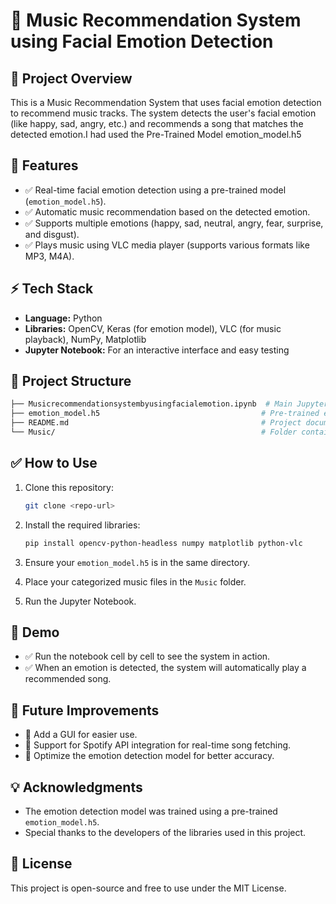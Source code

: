 # 🎵 Music Recommendation System using Facial Emotion Detection

## 📌 Project Overview

This is a Music Recommendation System that uses facial emotion detection to recommend music tracks. The system detects the user's facial emotion (like happy, sad, angry, etc.) and recommends a song that matches the detected emotion.I had used the Pre-Trained Model emotion_model.h5

## 🚀 Features

* ✅ Real-time facial emotion detection using a pre-trained model (`emotion_model.h5`).
* ✅ Automatic music recommendation based on the detected emotion.
* ✅ Supports multiple emotions (happy, sad, neutral, angry, fear, surprise, and disgust).
* ✅ Plays music using VLC media player (supports various formats like MP3, M4A).

## ⚡ Tech Stack

* **Language:** Python
* **Libraries:** OpenCV, Keras (for emotion model), VLC (for music playback), NumPy, Matplotlib
* **Jupyter Notebook:** For an interactive interface and easy testing

## 📁 Project Structure

```bash
├── Musicrecommendationsystembyusingfacialemotion.ipynb  # Main Jupyter Notebook
├── emotion_model.h5                                    # Pre-trained emotion detection model
├── README.md                                           # Project documentation
└── Music/                                              # Folder containing songs categorized by emotion
```

## ✅ How to Use

1. Clone this repository:

   ```bash
   git clone <repo-url>
   ```
2. Install the required libraries:

   ```bash
   pip install opencv-python-headless numpy matplotlib python-vlc
   ```
3. Ensure your `emotion_model.h5` is in the same directory.
4. Place your categorized music files in the `Music` folder.
5. Run the Jupyter Notebook.

## 🚀 Demo

* ✅ Run the notebook cell by cell to see the system in action.
* ✅ When an emotion is detected, the system will automatically play a recommended song.

## 🤖 Future Improvements

* 🌟 Add a GUI for easier use.
* 🌟 Support for Spotify API integration for real-time song fetching.
* 🌟 Optimize the emotion detection model for better accuracy.

## 💡 Acknowledgments

* The emotion detection model was trained using a pre-trained `emotion_model.h5`.
* Special thanks to the developers of the libraries used in this project.

## 📄 License

This project is open-source and free to use under the MIT License.
